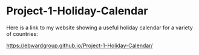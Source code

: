 # Project-1-Holiday-Calendar
Here is a link to my website showing a useful holiday calendar for a variety of countries:

https://ebwardgroup.github.io/Project-1-Holiday-Calendar/

